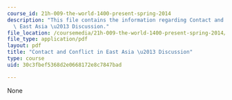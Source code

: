 ```yaml
---
course_id: 21h-009-the-world-1400-present-spring-2014
description: "This file contains the information regarding Contact and Conflict in\
  \ East Asia \u2013 Discussion."
file_location: /coursemedia/21h-009-the-world-1400-present-spring-2014/30c3fbef5368d2e0668172e8c7847bad_MIT21H_009S14_Lec_6.pdf
file_type: application/pdf
layout: pdf
title: "Contact and Conflict in East Asia \u2013 Discussion"
type: course
uid: 30c3fbef5368d2e0668172e8c7847bad

---
```

None
